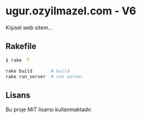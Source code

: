# ugur.ozyilmazel.com - V6

Kişisel web sitem...

## Rakefile

```bash
$ rake -T

rake build       # build
rake run_server  # run server
```


## Lisans

Bu proje MIT lisansı kullanmaktadır.
